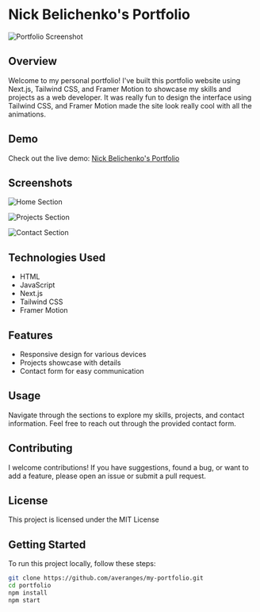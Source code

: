 # Nick Belichenko's Portfolio

![Portfolio Screenshot](https://github.com/averanges/screenshots/blob/main/main.png)

## Overview

Welcome to my personal portfolio! I've built this portfolio website using Next.js, Tailwind CSS, and Framer Motion to showcase my skills and projects as a web developer. It was really fun to design the interface using Tailwind CSS, and Framer Motion made the site look really cool with all the animations.

## Demo

Check out the live demo: [Nick Belichenko's Portfolio](https://nickbel.vercel.app/)

## Screenshots

![Home Section](https://github.com/averanges/screenshots/blob/main/main.png)

![Projects Section](https://github.com/averanges/screenshots/blob/main/projects.png)

![Contact Section](https://github.com/averanges/screenshots/blob/main/contact.png)

## Technologies Used

- HTML
- JavaScript
- Next.js
- Tailwind CSS
- Framer Motion

## Features

- Responsive design for various devices
- Projects showcase with details
- Contact form for easy communication

## Usage

Navigate through the sections to explore my skills, projects, and contact information. Feel free to reach out through the provided contact form.

## Contributing

I welcome contributions! If you have suggestions, found a bug, or want to add a feature, please open an issue or submit a pull request.

## License

This project is licensed under the MIT License

## Getting Started

To run this project locally, follow these steps:

```bash
git clone https://github.com/averanges/my-portfolio.git
cd portfolio
npm install
npm start
